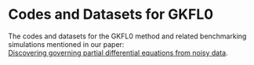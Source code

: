 # Codes and Datasets for GKFL0

The codes and datasets for the GKFL0 method and related benchmarking simulations mentioned in our paper:<br>
<a href link="https://www.sciencedirect.com/science/article/pii/S0098135423003502">Discovering governing partial differential equations from noisy data<a>.
